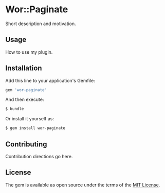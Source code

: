 # Wor::Paginate
Short description and motivation.

## Usage
How to use my plugin.

## Installation
Add this line to your application's Gemfile:

```ruby
gem 'wor-paginate'
```

And then execute:
```bash
$ bundle
```

Or install it yourself as:
```bash
$ gem install wor-paginate
```

## Contributing
Contribution directions go here.

## License
The gem is available as open source under the terms of the [MIT License](http://opensource.org/licenses/MIT).
